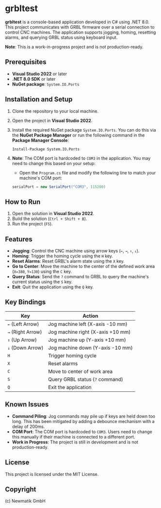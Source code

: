 ﻿# grbltest

**grbltest** is a console-based application developed in C# using .NET 8.0. This project communicates with GRBL firmware over a serial connection to control CNC machines. The application supports jogging, homing, resetting alarms, and querying GRBL status using keyboard input.

**Note**: This is a work-in-progress project and is not production-ready.

## Prerequisites

- **Visual Studio 2022** or later
- **.NET 8.0 SDK** or later
- **NuGet package**: `System.IO.Ports`

## Installation and Setup

1. Clone the repository to your local machine.
2. Open the project in **Visual Studio 2022**.
3. Install the required NuGet package `System.IO.Ports`. You can do this via the **NuGet Package Manager** or run the following command in the **Package Manager Console**:

    ```
    Install-Package System.IO.Ports
    ```

4. **Note**: The COM port is hardcoded to `COM3` in the application. You may need to change this based on your setup:
    - Open the `Program.cs` file and modify the following line to match your machine's COM port:
    
    ```csharp
    serialPort = new SerialPort("COM3", 115200)
    ```

## How to Run

1. Open the solution in **Visual Studio 2022**.
2. Build the solution (`Ctrl + Shift + B`).
3. Run the project (`F5`).

## Features

- **Jogging**: Control the CNC machine using arrow keys (`←`, `→`, `↑`, `↓`).
- **Homing**: Trigger the homing cycle using the `H` key.
- **Reset Alarms**: Reset GRBL's alarm state using the `X` key.
- **Go to Center**: Move the machine to the center of the defined work area (`X=380`, `Y=130`) using the `C` key.
- **Query Status**: Send the `?` command to GRBL to query the machine's current status using the `S` key.
- **Exit**: Quit the application using the `Q` key.

## Key Bindings

| Key             | Action                                 |
|-----------------|----------------------------------------|
| `←` (Left Arrow)  | Jog machine left (X-axis -10 mm)       |
| `→` (Right Arrow) | Jog machine right (X-axis +10 mm)      |
| `↑` (Up Arrow)    | Jog machine up (Y-axis +10 mm)         |
| `↓` (Down Arrow)  | Jog machine down (Y-axis -10 mm)       |
| `H`             | Trigger homing cycle                   |
| `X`             | Reset alarms                          |
| `C`             | Move to center of work area            |
| `S`             | Query GRBL status (`?` command)        |
| `Q`             | Exit the application                   |

## Known Issues

- **Command Piling**: Jog commands may pile up if keys are held down too long. This has been mitigated by adding a debounce mechanism with a delay of 200ms.
- **COM Port**: The COM port is hardcoded to `COM3`. Users need to change this manually if their machine is connected to a different port.
- **Work in Progress**: The project is still in development and is not production-ready.

## License

This project is licensed under the MIT License.

## Copyright

(c) Newmatik GmbH

